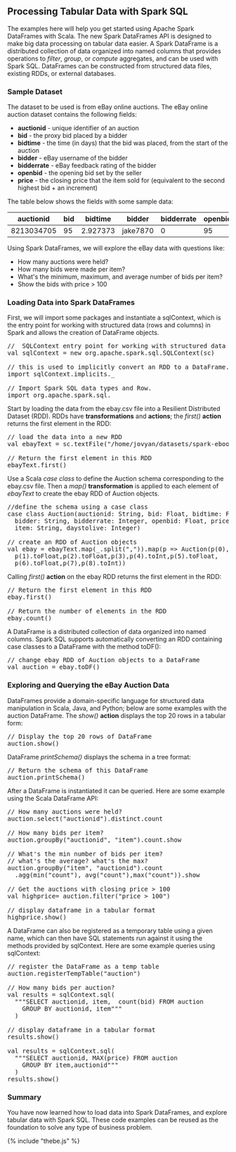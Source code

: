## Processing Tabular Data with Spark SQL
The examples here will help you get started using Apache Spark DataFrames with Scala. The new Spark DataFrames API is designed to make big data processing on tabular data easier. A Spark DataFrame is a distributed collection of data organized into named columns that provides operations to _filter_, _group_, or _compute_ aggregates, and can be used with Spark SQL. DataFrames can be constructed from structured data files, existing RDDs, or external databases.

### Sample Dataset
The dataset to be used is from eBay online auctions. The eBay online auction dataset contains the following fields:
- **auctionid** - unique identifier of an auction
- **bid** - the proxy bid placed by a bidder
- **bidtime** - the time (in days) that the bid was placed, from the start of the auction
- **bidder** - eBay username of the bidder
- **bidderrate** - eBay feedback rating of the bidder
- **openbid** - the opening bid set by the seller
- **price** - the closing price that the item sold for (equivalent to the second highest bid + an increment)

The table below shows the fields with some sample data:

auctionid  | bid | bidtime  | bidder   | bidderrate | openbid | price | item | daystolive
---------- | --- | -------- | -------- | ---------- | ------- | ----- | ---- | ----------
8213034705 | 95  | 2.927373 | jake7870 | 0          | 95      | 117.5 | xbox | 3

Using Spark DataFrames, we will explore the eBay data with questions like:
- How many auctions were held?
- How many bids were made per item?
- What's the minimum, maximum, and average number of bids per item?
- Show the bids with price > 100

### Loading Data into Spark DataFrames
First, we will import some packages and instantiate a sqlContext, which is the entry point for working with structured data (rows and columns) in Spark and allows the creation of DataFrame objects.
<pre data-code-language="scala" data-executable="true" data-type="programlisting">
//  SQLContext entry point for working with structured data
val sqlContext = new org.apache.spark.sql.SQLContext(sc)

// this is used to implicitly convert an RDD to a DataFrame.
import sqlContext.implicits._

// Import Spark SQL data types and Row.
import org.apache.spark.sql._
</pre>

Start by loading the data from the ebay.csv file into a Resilient Distributed Dataset (RDD). RDDs have **transformations** and **actions**; the _first()_ **action** returns the first element in the RDD:
<pre data-code-language="scala" data-executable="true" data-type="programlisting">
// load the data into a new RDD
val ebayText = sc.textFile("/home/jovyan/datasets/spark-ebook/ebay.csv")

// Return the first element in this RDD
ebayText.first()
</pre>

Use a Scala _case class_ to define the Auction schema corresponding to the ebay.csv file. Then a _map()_ **transformation** is applied to each element of _ebayText_ to create the ebay RDD of Auction objects.
<pre data-code-language="scala" data-executable="true" data-type="programlisting">
//define the schema using a case class
case class Auction(auctionid: String, bid: Float, bidtime: Float,
  bidder: String, bidderrate: Integer, openbid: Float, price: Float,
  item: String, daystolive: Integer)

// create an RDD of Auction objects
val ebay = ebayText.map(&#95;.split(",")).map(p => Auction(p(0),
  p(1).toFloat,p(2).toFloat,p(3),p(4).toInt,p(5).toFloat,
  p(6).toFloat,p(7),p(8).toInt))
</pre>

Calling _first()_ **action** on the ebay RDD returns the first element in the RDD:
<pre data-code-language="scala" data-executable="true" data-type="programlisting">
// Return the first element in this RDD
ebay.first()

// Return the number of elements in the RDD
ebay.count()
</pre>

A DataFrame is a distributed collection of data organized into named columns. Spark SQL supports automatically converting an RDD containing case classes to a DataFrame with the method toDF():
<pre data-code-language="scala" data-executable="true" data-type="programlisting">
// change ebay RDD of Auction objects to a DataFrame
val auction = ebay.toDF()
</pre>

### Exploring and Querying the eBay Auction Data
DataFrames provide a domain-specific language for structured data manipulation in Scala, Java, and Python; below are some examples with the auction DataFrame. The _show()_ **action** displays the top 20 rows in a tabular form:
<pre data-code-language="scala" data-executable="true" data-type="programlisting">
// Display the top 20 rows of DataFrame
auction.show()
</pre>

DataFrame _printSchema()_ displays the schema in a tree format:
<pre data-code-language="scala" data-executable="true" data-type="programlisting">
// Return the schema of this DataFrame
auction.printSchema()
</pre>

After a DataFrame is instantiated it can be queried. Here are some example using the Scala DataFrame API:
<pre data-code-language="scala" data-executable="true" data-type="programlisting">
// How many auctions were held?
auction.select("auctionid").distinct.count

// How many bids per item?
auction.groupBy("auctionid", "item").count.show

// What's the min number of bids per item?
// what's the average? what's the max?
auction.groupBy("item", "auctionid").count
  .agg(min("count"), avg("count"),max("count")).show

// Get the auctions with closing price > 100
val highprice= auction.filter("price > 100")

// display dataframe in a tabular format
highprice.show()
</pre>

A DataFrame can also be registered as a temporary table using a given name, which can then have SQL statements run against it using the methods provided by sqlContext. Here are some example queries using sqlContext:
<pre data-code-language="scala" data-executable="true" data-type="programlisting">
// register the DataFrame as a temp table
auction.registerTempTable("auction")

// How many bids per auction?
val results = sqlContext.sql(
  """SELECT auctionid, item,  count(bid) FROM auction
    GROUP BY auctionid, item"""
  )

// display dataframe in a tabular format
results.show()

val results = sqlContext.sql(
  """SELECT auctionid, MAX(price) FROM auction
    GROUP BY item,auctionid"""
  )
results.show()
</pre>

### Summary
You have now learned how to load data into Spark DataFrames, and explore tabular data with Spark SQL. These code examples can be reused as the foundation to solve any type of business problem.

{% include "thebe.js" %}
